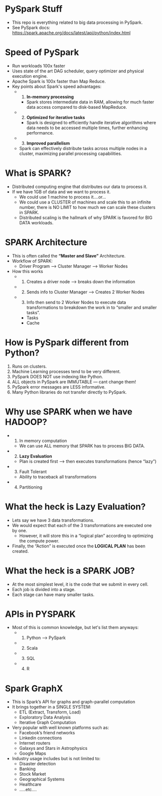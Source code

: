 # PySpark Stuff
* This repo is everything related to big data processing in PySpark.
* See PySpark docs: https://spark.apache.org/docs/latest/api/python/index.html


# Speed of PySpark
* Run workloads 100x faster
* Uses state of the art DAG scheduler, query optimizer and physical execution engine.
* Apache Spark is 100x faster than Map Reduce.
* Key points about Spark's speed advantages:
  * 1. **In-memory processing**
    * Spark stores intermediate data in RAM, allowing for much faster data access compared to disk-based MapReduce. 
  * 2. **Optimized for iterative tasks**
    * Spark is designed to efficiently handle iterative algorithms where data needs to be accessed multiple times, further enhancing performance. 
  * 3. **Improved parallelism**
  * Spark can effectively distribute tasks across multiple nodes in a cluster, maximizing parallel processing capabilities.
 

# What is SPARK? 
* Distributed computing engine that distributes our data to process it. 
* If we have 1GB of data and we want to process it.
  * We could use 1 machine to process it….or...
  * We could use a CLUSTER of machines and scale this to an infinite number, there is NO LIMIT to how much we can scale these clusters in SPARK. 
   * Distributed scaling is the hallmark of why SPARK is favored for BIG DATA workloads. 


# SPARK Architecture
* This is often called the **“Master and Slave”** Architecture. 
* Workflow of SPARK:
   * Driver Program —> Cluster Manager —> Worker Nodes 
* How this works
   * 1. Creates a driver node —> breaks down the information 
   * 2. Sends info to Cluster Manager —> Creates 2 Worker Nodes 
   * 3. Info then send to 2 Worker Nodes to execute data transformations to breakdown the work in to “smaller and smaller tasks”. 
      * Tasks
      * Cache

# How is PySpark different from Python?
1. Runs on clusters.
2. Machine Learning processes tend to be very different.
3. PySpark DOES NOT use indexing like Python. 
4. ALL objects in PySpark are IMMUTABLE — cant change them!
5. PySpark error messages are LESS informative.
6. Many Python libraries do not transfer directly to PySpark. 




# Why use SPARK when we have HADOOP?
* 1. In memory computation
   * We can use ALL memory that SPARK has to process BIG DATA. 
* 2. **Lazy Evaluation**
   * Plan is created first —> then executes transformations (hence “lazy”)
* 3. Fault Tolerant
   * Ability to traceback all transformations 
* 4. Partitioning 

# What the heck is Lazy Evaluation?
* Lets say we have 3 data transformations. 
* We would expect that each of the 3 transformations are executed one by one. 
   * However, it will store this in a “logical plan” according to optimizing the compute power. 
* Finally, the “Action” is executed once the **LOGICAL PLAN** has been created. 


# What the heck is a SPARK JOB? 
* At the most simplest level, it is the code that we submit in every cell. 
* Each job is divided into a stage. 
* Each stage can have many smaller tasks. 


# APIs in PYSPARK
* Most of this is common knowledge, but let's list them anyways:
   * 1. Python —> PySpark
   * 2. Scala
   * 3. SQL
   * 4. R


# Spark GraphX
* This is Spark’s API for graphs and graph-parallel computation
* It brings together in a SINGLE SYSTEM:
   * ETL (Extract, Transform, Load)
   * Exploratory Data Analysis
   * Iterative Graph Computation
* Very popular with well known platforms such as:
   * Facebook’s friend networks
   * Linkedin connections
   * Internet routers 
   * Galaxys and Stars in Astrophysics
   * Google Maps
* Industry usage includes but is not limited to:
   * Disaster detection 
   * Banking
   * Stock Market
   * Geographical Systems
   * Healthcare
   * …..etc….


